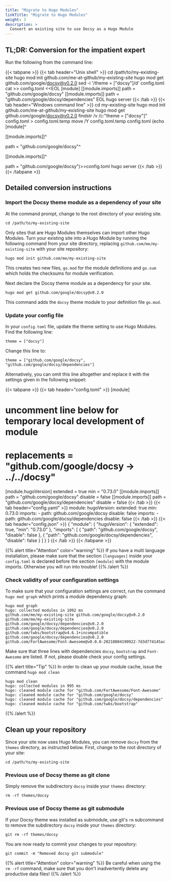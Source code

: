 ```yaml
---
title: "Migrate to Hugo Modules"
linkTitle: "Migrate to Hugo Modules"
weight: 3
description: >
  Convert an existing site to use Docsy as a Hugo Module
---
```


## TL;DR: Conversion for the impatient expert

Run the following from the command line:

{{< tabpane >}}
{{< tab header="Unix shell" >}}
cd /path/to/my-existing-site
hugo mod init github.com/me-at-github/my-existing-site
hugo mod get github.com/google/docsy@v0.2.0
sed -i '/theme = \["docsy"\]/d' config.toml
cat >> config.toml <<EOL
[module]
[[module.imports]]
path = "github.com/google/docsy"
[[module.imports]]
path = "github.com/google/docsy/dependencies"
EOL
hugo server
{{< /tab >}}
{{< tab header="Windows command line" >}}
cd  my-existing-site
hugo mod init github.com/me-at-github/my-existing-site
hugo mod get github.com/google/docsy@v0.2.0
findstr /v /c:"theme = [\"docsy\"]" config.toml > config.toml.temp
move /Y config.toml.temp config.toml
(echo [module]^

[[module.imports]]^

path = "github.com/google/docsy"^

[[module.imports]]^

path = "github.com/google/docsy")>>config.toml
hugo server
{{< /tab >}}
{{< /tabpane >}}


## Detailed conversion instructions

### Import the Docsy theme module as a dependency of your site

At the command prompt, change to the root directory of your existing site.

```
cd /path/to/my-existing-site
```

Only sites that are Hugo Modules themselves can import other Hugo Modules. Turn your existing site into a Hugo Module by running the following command from your site directory, replacing `github.com/me/my-existing-site` with your site repository:

```
hugo mod init github.com/me/my-existing-site
```

This creates two new files, `go.mod` for the module definitions and `go.sum` which holds the checksums for module verification.

Next declare the Docsy theme module as a dependency for your site.

```
hugo mod get github.com/google/docsy@v0.2.0
```

This command adds the `docsy` theme module to your definition file `go.mod`.

### Update your config file

In your `config.toml` file, update the theme setting to use Hugo Modules. Find the following line:

```
theme = ["docsy"]
```

Change this line to:

```
theme = ["github.com/google/docsy", "github.com/google/docsy/dependencies"]
```

Alternatively, you can omit this line altogether and replace it with the settings given in the following snippet:

{{< tabpane >}}
{{< tab header="config.toml" >}}
[module]
  # uncomment line below for temporary local development of module
  # replacements = "github.com/google/docsy -> ../../docsy"
  [module.hugoVersion]
    extended = true
    min = "0.73.0"
  [[module.imports]]
    path = "github.com/google/docsy"
    disable = false
  [[module.imports]]
    path = "github.com/google/docsy/dependencies"
    disable = false
{{< /tab >}}
{{< tab header="config.yaml" >}}
module:
  hugoVersion:
    extended: true
    min: 0.73.0
  imports:
    - path: github.com/google/docsy
      disable: false
  imports:
    - path: github.com/google/docsy/dependencies
      disable: false
{{< /tab >}}
{{< tab header="config.json" >}}
{
  "module": {
    "hugoVersion": {
      "extended": true,
      "min": "0.73.0"
    },
    "imports": [
      {
        "path": "github.com/google/docsy",
        "disable": false
      },
      {
        "path": "github.com/google/docsy/dependencies",
        "disable": false
      }
    ]
  }
}
{{< /tab >}}
{{< /tabpane >}}

{{% alert title="Attention" color="warning" %}}
If you have a multi language installation, please make sure that the section `[languages]` inside your `config.toml` is declared before the section `[module]` with the module imports. Otherwise you will run into trouble!
{{% /alert %}}

### Check validity of your configuration settings

To make sure that your configuration settings are correct, run the command `hugo mod graph` which prints a module dependency graph:

```
hugo mod graph
hugo: collected modules in 1092 ms
github.com/me/my-existing-site github.com/google/docsy@v0.2.0
github.com/me/my-existing-site github.com/google/docsy/dependencies@v0.2.0
github.com/google/docsy/dependencies@v0.2.0 github.com/twbs/bootstrap@v4.6.1+incompatible
github.com/google/docsy/dependencies@v0.2.0 github.com/FortAwesome/Font-Awesome@v0.0.0-20210804190922-7d3d774145ac
```

Make sure that three lines with dependencies `docsy`, `bootstrap` and `Font-Awesome` are listed. If not, please double check your config settings.

{{% alert title="Tip" %}}
In order to clean up your module cache, issue the command `hugo mod clean`

```
hugo mod clean
hugo: collected modules in 995 ms
hugo: cleaned module cache for "github.com/FortAwesome/Font-Awesome"
hugo: cleaned module cache for "github.com/google/docsy"
hugo: cleaned module cache for "github.com/google/docsy/dependencies"
hugo: cleaned module cache for "github.com/twbs/bootstrap"
```
{{% /alert %}}

## Clean up your repository

Since your site now uses Hugo Modules, you can remove `docsy` from the `themes` directory, as instructed below.
First, change to the root directory of your site:

```
cd /path/to/my-existing-site
```

### Previous use of Docsy theme as git clone

Simply remove the subdirectory `docsy` inside your `themes` directory: 

```
rm -rf themes/docsy
```

### Previous use of Docsy theme as git submodule

If your Docsy theme was installed as submodule, use git's `rm` subcommand to remove the subdirectory `docsy` inside your `themes` directory: 

```
git rm -rf themes/docsy
```

You are now ready to commit your changes to your repository: 

```
git commit -m "Removed docsy git submodule"
```

{{% alert title="Attention" color="warning" %}}
Be careful when using the `rm -rf` command, make sure that you don't inadvertently delete any productive data files!
{{% /alert %}}
